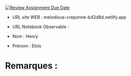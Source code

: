 [![Review Assignment Due Date](https://classroom.github.com/assets/deadline-readme-button-22041afd0340ce965d47ae6ef1cefeee28c7c493a6346c4f15d667ab976d596c.svg)](https://classroom.github.com/a/gSiCmYxP)
- URL site WEB : melodious-creponne-b42d8d.netlify.app

- URL Notebook Observable :
- Nom : Henry
- Prénom : Eloïs 

# Remarques :
